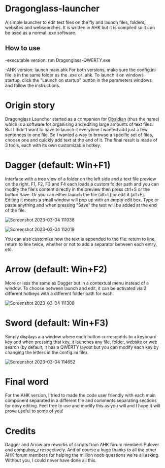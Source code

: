 # Dragonglass-launcher
A simple launcher to edit text files on the fly and launch files, folders, websites and websearches. It is written in AHK but it is compiled so it can be used as a normal .exe software.

## How to use
-executable version: run Dragonglass-QWERTY.exe

-AHK version: launch main.ahk
For both versions, make sure the config.ini file is in the same folder as the .exe or .ahk. To launch it on windows startup, click the "Launch on startup" button in the parameters windows and follow the instructions.

# Origin story
Dragonglass Launcher started as a companion for [Obsidian](https://obsidian.md/) (thus the name) which is a software for organising and editing large amounts of text files. But I didn't want to have to launch it everytime I wanted add just a few sentences to one file. So I wanted a way to browse a specific set of files, choose one and quickly add text at the end of it. The final result is made of 3 tools, each with its own customizable hotkey.

# Dagger (default: Win+F1)
Interface with a tree view of a folder on the left side and a text file preview on the right. F1, F2, F3 and F4 each loads a custom folder path and you can modify the file's content directly in the preview then press ctrl+S or the button Save. Or you can either launch the file (alt+L) or edit it (alt+E). Editing it means a small window will pop up with an empty edit box. Type or paste anything and when pressing "Save" the text will be added at the end of the file.

![Screenshot 2023-03-04 111038](https://user-images.githubusercontent.com/25079071/222896692-a9ae7ac5-736a-499e-9be9-0b47aab2fada.png)

![Screenshot 2023-03-04 112019](https://user-images.githubusercontent.com/25079071/222896695-e8e6d36c-3000-4fa9-9343-df21a6f06e98.png)

You can also customize how the text is appended to the file: return to line, return to line twice, whether or not to add a separator between each entry, etc.

# Arrow (default: Win+F2)
More or less the same as Dagger but in a contextual menu instead of a window. To choose between launch and edit, it can be activated via 2 different hotkeys with a different folder path for each.

![Screenshot 2023-03-04 111308](https://user-images.githubusercontent.com/25079071/222896671-e47f5a5c-f8a7-4ece-9bf3-eb3179d3943a.png)



# Sword (default: Win+F3)
Simply displays a a window where each button corresponds to a keyboard key and when pressing that key, it launches any file, folder, website or web search (by default, it has a QWERTY layout but you can modify each key by changing the letters in the config.ini file).

![Screenshot 2023-03-04 114652](https://user-images.githubusercontent.com/25079071/222896681-a8620d9b-fe34-457c-a3aa-a451a3ca9796.png)



# Final word
For the AHK version, I tried to made the code user friendly with each main component separated in a different file and comments separating sections for easy editing. Feel free to use and modify this as you will and I hope it will prove useful to some of you!


# Credits
Dagger and Arrow are reworks of scripts from AHK forum members Pulover and compuboy_r respectively. And of course a huge thanks to all the other AHK forum members for helping the million noob questions we're all asking. Without you, I could never have done all this.
